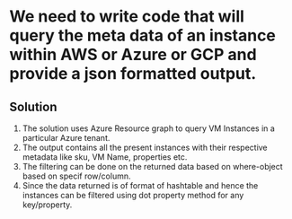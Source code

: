 # We need to write code that will query the meta data of an instance within AWS or Azure or GCP and provide a json formatted output.

## Solution
1. The solution uses Azure Resource graph to query VM Instances in a particular Azure tenant.
2. The output contains all the present instances with their respective metadata like sku, VM Name, properties etc.
3. The filtering can be done on the returned data based on where-object based on specif row/column.
4. Since the data returned is of format of hashtable and hence the instances can be filtered using dot property method for any key/property.


  
